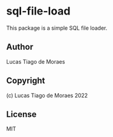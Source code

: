 # sql-file-load

This package is a simple SQL file loader.

## Author

Lucas Tiago de Moraes

## Copyright

(c) Lucas Tiago de Moraes 2022

## License

MIT